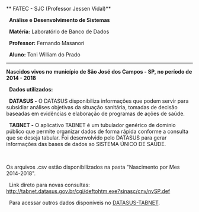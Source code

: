 **   FATEC - SJC (Professor Jessen Vidal)**

&nbsp;
**Análise e Desenvolvimento de Sistemas**

&nbsp;
**Matéria:** Laboratório de Banco de Dados

&nbsp;
**Professor:** Fernando Masanori

&nbsp;
**Aluno:** Toni William do Prado

---


**Nascidos vivos no município de São José dos Campos - SP, no período de 2014 - 2018**

&nbsp;
**Dados utilizados:**

&nbsp;
**DATASUS -** O DATASUS disponibiliza informações que podem servir para subsidiar  análises objetivas da situação sanitária, tomadas de decisão baseadas em evidências e elaboração de programas de ações de saúde.

&nbsp;
**TABNET -** O aplicativo TABNET é um tubulador genérico de domínio público que permite organizar dados de forma rápida conforme a consulta que se deseja tabular. Foi desenvolvido pelo DATASUS para gerar informações das bases de dados so SISTEMA ÚNICO DE SAÚDE.

&nbsp;

Os arquivos .csv estão disponibilizados na pasta "Nascimento por Mes 2014-2018".

 &nbsp;
Link direto para novas consultas: <http://tabnet.datasus.gov.br/cgi/deftohtm.exe?sinasc/cnv/nvSP.def>

 &nbsp;
Para acessar outros dados disponíveis no [DATASUS-TABNET](http://www2.datasus.gov.br/DATASUS/index.php?area=02).
